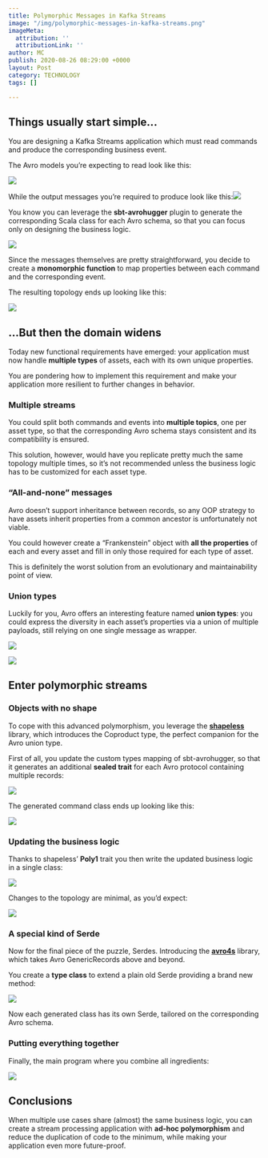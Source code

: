 ```yaml
---
title: Polymorphic Messages in Kafka Streams
image: "/img/polymorphic-messages-in-kafka-streams.png"
imageMeta:
  attribution: ''
  attributionLink: ''
author: MC
publish: 2020-08-26 08:29:00 +0000
layout: Post
category: TECHNOLOGY
tags: []

---
```


## Things usually start simple...

You are designing a Kafka Streams application which must read commands and produce the corresponding business event.

The Avro models you’re expecting to read look like this:

![](/img/1-3.png)

While the output messages you’re required to produce look like this:![](/img/2-1.png)

You know you can leverage the **sbt-avrohugger** plugin to generate the corresponding Scala class for each Avro schema, so that you can focus only on designing the business logic.

![](/img/3-1.png)

Since the messages themselves are pretty straightforward, you decide to create a **monomorphic function** to map properties between each command and the corresponding event.

The resulting topology ends up looking like this:

![](/img/4-1.png)

## ...But then the domain widens

Today new functional requirements have emerged: your application must now handle **multiple types** of assets, each with its own unique properties.

You are pondering how to implement this requirement and make your application more resilient to further changes in behavior.

### Multiple streams

You could split both commands and events into **multiple topics**, one per asset type, so that the corresponding Avro schema stays consistent and its compatibility is ensured.

This solution, however, would have you replicate pretty much the same topology multiple times, so it’s not recommended unless the business logic has to be customized for each asset type.

### “All-and-none” messages

Avro doesn’t support inheritance between records, so any OOP strategy to have assets inherit properties from a common ancestor is unfortunately not viable.

You could however create a “Frankenstein” object with **all the properties** of each and every asset and fill in only those required for each type of asset.

This is definitely the worst solution from an evolutionary and maintainability point of view.

### Union types

Luckily for you, Avro offers an interesting feature named **union types**: you could express the diversity in each asset’s properties via a union of multiple payloads, still relying on one single message as wrapper.

![](/img/5-1.png)

![](/img/6-1.png)

## Enter polymorphic streams

### Objects with no shape

To cope with this advanced polymorphism, you leverage the [**shapeless**](https://github.com/milessabin/shapeless) library, which introduces the Coproduct type, the perfect companion for the Avro union type.

First of all, you update the custom types mapping of sbt-avrohugger, so that it generates an additional **sealed trait** for each Avro protocol containing multiple records:

![](/img/7.png)

The generated command class ends up looking like this:

![](/img/8.png)

### Updating the business logic

Thanks to shapeless’ **Poly1** trait you then write the updated business logic in a single class:

![](/img/9.png)

Changes to the topology are minimal, as you’d expect:

![](/img/10.png)

### A special kind of Serde

Now for the final piece of the puzzle, Serdes. Introducing the [**avro4s**](https://github.com/sksamuel/avro4s) library, which takes Avro GenericRecords above and beyond.

You create a **type class** to extend a plain old Serde providing a brand new method:

![](/img/11.png)

Now each generated class has its own Serde, tailored on the corresponding Avro schema.

### Putting everything together

Finally, the main program where you combine all ingredients:

![](/img/12.png)

## Conclusions

When multiple use cases share (almost) the same business logic, you can create a stream processing application with **ad-hoc polymorphism** and reduce the duplication of code to the minimum, while making your application even more future-proof.